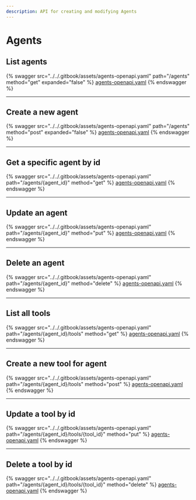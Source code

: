 ```yaml
---
description: API for creating and modifying Agents
---
```

# Agents

## List agents

{% swagger src="../../.gitbook/assets/agents-openapi.yaml" path="/agents" method="get" expanded="false" %}
[agents-openapi.yaml](../../.gitbook/assets/agents-openapi.yaml)
{% endswagger %}

***

## Create a new agent

{% swagger src="../../.gitbook/assets/agents-openapi.yaml" path="/agents" method="post" expanded="false" %}
[agents-openapi.yaml](../../.gitbook/assets/agents-openapi.yaml)
{% endswagger %}

***

## Get a specific agent by id

{% swagger src="../../.gitbook/assets/agents-openapi.yaml" path="/agents/{agent_id}" method="get" %}
[agents-openapi.yaml](../../.gitbook/assets/agents-openapi.yaml)
{% endswagger %}

***

## Update an agent

{% swagger src="../../.gitbook/assets/agents-openapi.yaml" path="/agents/{agent_id}" method="put" %}
[agents-openapi.yaml](../../.gitbook/assets/agents-openapi.yaml)
{% endswagger %}

***

## Delete an agent

{% swagger src="../../.gitbook/assets/agents-openapi.yaml" path="/agents/{agent_id}" method="delete" %}
[agents-openapi.yaml](../../.gitbook/assets/agents-openapi.yaml)
{% endswagger %}

***

## List all tools

{% swagger src="../../.gitbook/assets/agents-openapi.yaml" path="/agents/{agent_id}/tools" method="get" %}
[agents-openapi.yaml](../../.gitbook/assets/agents-openapi.yaml)
{% endswagger %}

***

## Create a new tool for agent

{% swagger src="../../.gitbook/assets/agents-openapi.yaml" path="/agents/{agent_id}/tools" method="post" %}
[agents-openapi.yaml](../../.gitbook/assets/agents-openapi.yaml)
{% endswagger %}

***

## Update a tool by id

{% swagger src="../../.gitbook/assets/agents-openapi.yaml" path="/agents/{agent_id}/tools/{tool_id}" method="put" %}
[agents-openapi.yaml](../../.gitbook/assets/agents-openapi.yaml)
{% endswagger %}

***

## Delete a tool by id

{% swagger src="../../.gitbook/assets/agents-openapi.yaml" path="/agents/{agent_id}/tools/{tool_id}" method="delete" %}
[agents-openapi.yaml](../../.gitbook/assets/agents-openapi.yaml)
{% endswagger %}

